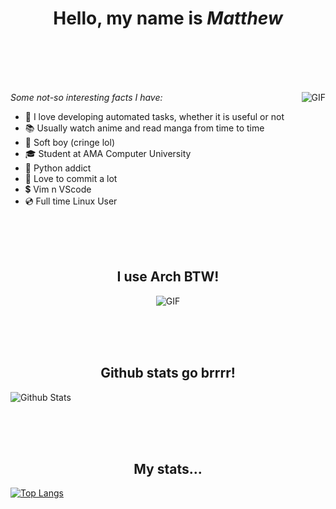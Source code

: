 <h1 align="center">Hello, my name is <b><i>Matthew</i></b></h1>

<br><br><br><br>

<img align="right" alt="GIF" src="https://media.giphy.com/media/iIqmM5tTjmpOB9mpbn/giphy.gif" />


*Some not-so interesting facts I have:*
- 🤖 I love developing automated tasks, whether it is useful or not </li>
- 📚 Usually watch anime and read manga from time to time </li>
- 😬 Soft boy (cringe lol) </li>
- 🎓 Student at AMA Computer University
- 🐍 Python addict
- 💚 Love to commit a lot
- 💲 Vim n VScode
- 💿 Full time Linux User

<br><br><br>
<h2 align="center"> I use Arch BTW! </h2>
<p align="center">
  <img align="center" alt="GIF" src="https://static.apester.com/user-images/66/66990c9c68ef205ac02683b905a15dc5.gif" />
</p>

<br><br><br>
<h2 align="center"> Github stats go brrrr! </h2>

![Github Stats](https://github-readme-stats.vercel.app/api?username=kungpaochick&count_private=true&show_icons=true&title_color=fff&icon_color=79ff97&text_color=9f9f9f&bg_color=151515)


<br><br><br>
<h2 align="center"> My stats... </h2>

[![Top Langs](https://github-readme-stats.vercel.app/api/top-langs/?username=kungpaochick&langs_count=8&count_private=true&title_color=fff&icon_color=f9f9f9&text_color=9f9f9f&bg_color=151515)](https://github.com/anuraghazra/github-readme-stats)

